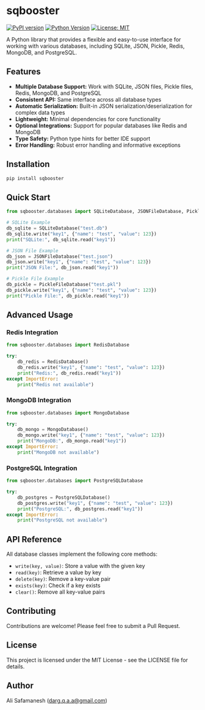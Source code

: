 # sqbooster

[![PyPI version](https://badge.fury.io/py/sqbooster.svg)](https://badge.fury.io/py/sqbooster)
[![Python Version](https://img.shields.io/pypi/pyversions/sqbooster.svg)](https://pypi.org/project/sqbooster/)
[![License: MIT](https://img.shields.io/badge/License-MIT-yellow.svg)](https://opensource.org/licenses/MIT)

A Python library that provides a flexible and easy-to-use interface for working with various databases, including SQLite, JSON, Pickle, Redis, MongoDB, and PostgreSQL.

## Features

- **Multiple Database Support:** Work with SQLite, JSON files, Pickle files, Redis, MongoDB, and PostgreSQL
- **Consistent API:** Same interface across all database types
- **Automatic Serialization:** Built-in JSON serialization/deserialization for complex data types
- **Lightweight:** Minimal dependencies for core functionality
- **Optional Integrations:** Support for popular databases like Redis and MongoDB
- **Type Safety:** Python type hints for better IDE support
- **Error Handling:** Robust error handling and informative exceptions

## Installation

```bash
pip install sqbooster
```

## Quick Start

```python
from sqbooster.databases import SQLiteDatabase, JSONFileDatabase, PickleFileDatabase

# SQLite Example
db_sqlite = SQLiteDatabase("test.db")
db_sqlite.write("key1", {"name": "test", "value": 123})
print("SQLite:", db_sqlite.read("key1"))

# JSON File Example
db_json = JSONFileDatabase("test.json")
db_json.write("key1", {"name": "test", "value": 123})
print("JSON File:", db_json.read("key1"))

# Pickle File Example
db_pickle = PickleFileDatabase("test.pkl")
db_pickle.write("key1", {"name": "test", "value": 123})
print("Pickle File:", db_pickle.read("key1"))
```

## Advanced Usage

### Redis Integration

```python
from sqbooster.databases import RedisDatabase

try:
    db_redis = RedisDatabase()
    db_redis.write("key1", {"name": "test", "value": 123})
    print("Redis:", db_redis.read("key1"))
except ImportError:
    print("Redis not available")
```

### MongoDB Integration

```python
from sqbooster.databases import MongoDatabase

try:
    db_mongo = MongoDatabase()
    db_mongo.write("key1", {"name": "test", "value": 123})
    print("MongoDB:", db_mongo.read("key1"))
except ImportError:
    print("MongoDB not available")
```

### PostgreSQL Integration

```python
from sqbooster.databases import PostgreSQLDatabase

try:
    db_postgres = PostgreSQLDatabase()
    db_postgres.write("key1", {"name": "test", "value": 123})
    print("PostgreSQL:", db_postgres.read("key1"))
except ImportError:
    print("PostgreSQL not available")
```

## API Reference

All database classes implement the following core methods:

- `write(key, value)`: Store a value with the given key
- `read(key)`: Retrieve a value by key
- `delete(key)`: Remove a key-value pair
- `exists(key)`: Check if a key exists
- `clear()`: Remove all key-value pairs

## Contributing

Contributions are welcome! Please feel free to submit a Pull Request.

## License

This project is licensed under the MIT License - see the LICENSE file for details.

## Author

Ali Safamanesh (darg.q.a.a@gmail.com)
